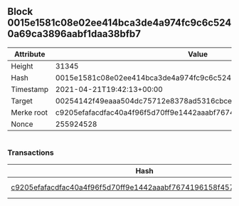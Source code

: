 ## Block 0015e1581c08e02ee414bca3de4a974fc9c6c5240a69ca3896aabf1daa38bfb7

Attribute | Value
--- | ---
Height | 31345
Hash | 0015e1581c08e02ee414bca3de4a974fc9c6c5240a69ca3896aabf1daa38bfb7
Timestamp | 2021-04-21T19:42:13+00:00
Target | 00254142f49eaaa504dc75712e8378ad5316cbcead634704b3734b6271167cc4
Merke root | c9205efafacdfac40a4f96f5d70ff9e1442aaabf7674196158f4579cd0dcbd61
Nonce | 255924528

```

```

### Transactions

Hash | Amount
--- | ---
[c9205efafacdfac40a4f96f5d70ff9e1442aaabf7674196158f4579cd0dcbd61](c9205efafacdfac40a4f96f5d70ff9e1442aaabf7674196158f4579cd0dcbd61.md) | 10.00000000 SKEPTI 
